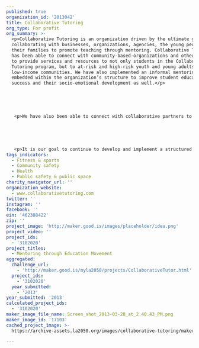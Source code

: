 ```yaml
---
published: true
organization_id: '2013042'
title: Collaborative Tutoring
org_type: For profit
org_summary: >-
  <p>Collaborative Tutoring is an organization driven by the ultimate goal of
  collaborating with businesses, organizations, agencies, the young people, and
  their families to promote teaching through mentoring. Collaborative Tutoring
  has been able to connect with community-based-organizations and other agencies
  to provide services and resources to not only students in the Collaborative
  Tutoring program, but to at-risk and high-risk youth and young adults in
  low-income communities. We have also implemented an informal mentoring model
  embedded within the organization’s structure to improve student educational
  success and their socio-emotional development as well.</p>
   
   
   
   
   
   <p>We have also been able to connect with collaborative partners to provide internship opportunities within their businesses/organizations. </p>
   
   
   
   
   
   <p>It is our goal to continue to develop and implement a structured Mentoring and Internship program for our students.</p>
tags_indicators:
  - Fitness & sports
  - Community safety
  - Health
  - Public safety & public space
charity_navigator_url: ''
organization_website:
  - www.collaborativetutoring.com
twitter: ''
instagram: ''
facebook: ''
ein: '462388422'
zip: ''
project_image: 'http://maker.good.is/images/placeholder/idea.png'
project_video: ''
project_ids:
  - '3102020'
project_titles:
  - Mentoring through Education Movement
aggregated:
  challenge_url:
    - 'http://maker.good.is/myla2050/projects/CollaborativeTutor.html'
  project_ids:
    - '3102020'
  year_submitted:
    - '2013'
year_submitted: '2013'
calculated_project_ids:
  - '3102020'
maker_image_file_name: Screen_shot_2013-03-28_at_2.40.43_PM.png
maker_image_id: '17103'
cached_project_image: >-
  https://archive-assets.la2050.org/images/collaborative-tutoring/maker.good.is/images/placeholder/idea.png

---
```

